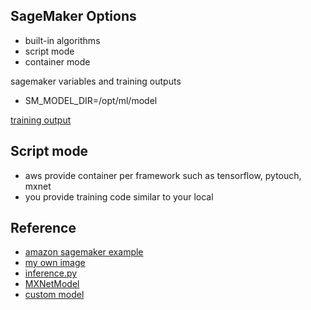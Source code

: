 ## SageMaker Options

- built-in algorithms
- script mode
- container mode

sagemaker variables and training outputs

- SM_MODEL_DIR=/opt/ml/model

[training output](https://docs.aws.amazon.com/sagemaker/latest/dg/your-algorithms-training-algo-output.html)

## Script mode

- aws provide container per framework such as tensorflow, pytouch, mxnet
- you provide training code similar to your local

## Reference

- [amazon sagemaker example](https://github.com/aws/amazon-sagemaker-examples/blob/main/sagemaker-python-sdk/mxnet_mnist/mnist.py)
- [my own image](https://docs.aws.amazon.com/sagemaker/latest/dg/your-algorithms-training-algo-dockerfile.html)
- [inference.py](https://docs.aws.amazon.com/sagemaker/latest/dg/neo-deployment-hosting-services-prerequisites.html)
- [MXNetModel](https://sagemaker.readthedocs.io/en/stable/frameworks/mxnet/using_mxnet.html#train-a-model-with-mxnet)
- [custom model](https://aws.amazon.com/blogs/machine-learning/deploying-custom-models-built-with-gluon-and-apache-mxnet-on-amazon-sagemaker/)
